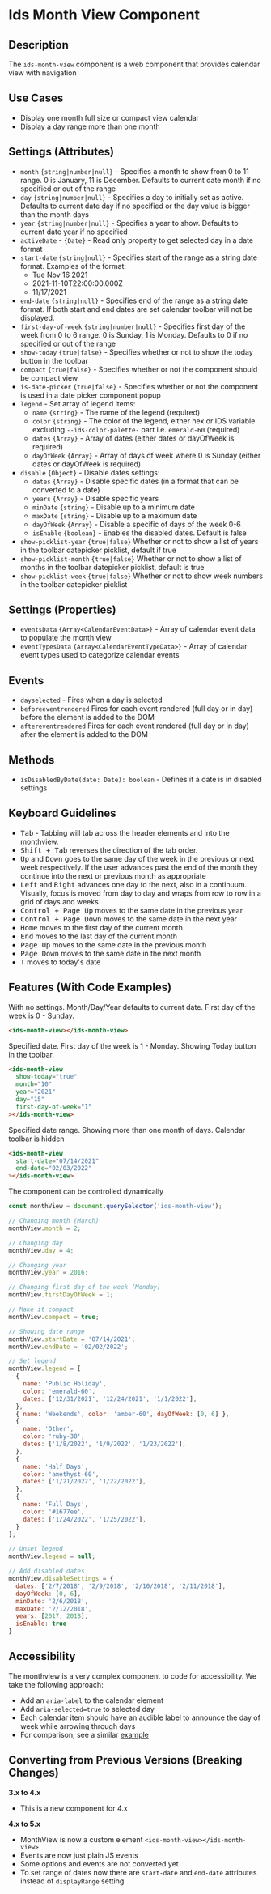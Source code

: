 # Ids Month View Component

## Description
The `ids-month-view` component is a web component that provides calendar view with navigation

## Use Cases
- Display one month full size or compact view calendar
- Display a day range more than one month

## Settings (Attributes)
- `month` `{string|number|null}` - Specifies a month to show from 0 to 11 range. 0 is January, 11 is December. Defaults to current date month if no specified or out of the range
- `day` `{string|number|null}` - Specifies a day to initially set as active. Defaults to current date day if no specified or the day value is bigger than the month days
- `year` `{string|number|null}` - Specifies a year to show. Defaults to current date year if no specified
- `activeDate` - `{Date}` - Read only property to get selected day in a date format
- `start-date` `{string|null}` - Specifies start of the range as a string date format.
Examples of the format:
  - Tue Nov 16 2021
  - 2021-11-10T22:00:00.000Z
  - 11/17/2021
- `end-date` `{string|null}` - Specifies end of the range as a string date format.
If both start and end dates are set calendar toolbar will not be displayed.
- `first-day-of-week` `{string|number|null}` - Specifies first day of the week from 0 to 6 range. 0 is Sunday, 1 is Monday. Defaults to 0 if no specified or out of the range
- `show-today` `{true|false}` - Specifies whether or not to show the today button in the toolbar
- `compact` `{true|false}` - Specifies whether or not the component should be compact view
- `is-date-picker` `{true|false}` - Specifies whether or not the component is used in a date picker component popup
- `legend` - Set array of legend items:
  - `name` `{string}` - The name of the legend (required)
  - `color` `{string}` - The color of the legend, either hex or IDS variable excluding `--ids-color-palette-` part i.e. `emerald-60` (required)
  - `dates` `{Array}` - Array of dates (either dates or dayOfWeek is required)
  - `dayOfWeek` `{Array}` - Array of days of week where 0 is Sunday (either dates or dayOfWeek is required)
- `disable` `{Object}` - Disable dates settings:
  - `dates` `{Array}` - Disable specific dates (in a format that can be converted to a date)
  - `years` `{Array}` - Disable specific years
  - `minDate` `{string}` - Disable up to a minimum date
  - `maxDate` `{string}` - Disable up to a maximum date
  - `dayOfWeek` `{Array}` - Disable a specific of days of the week 0-6
  - `isEnable` `{boolean}` - Enables the disabled dates. Default is false
- `show-picklist-year` `{true|false}` Whether or not to show a list of years in the toolbar datepicker picklist, default if true
- `show-picklist-month` `{true|false}` Whether or not to show a list of months in the toolbar datepicker picklist, default is true
- `show-picklist-week` `{true|false}` Whether or not to show week numbers in the toolbar datepicker picklist

## Settings (Properties)
- `eventsData` `{Array<CalendarEventData>}` - Array of calendar event data to populate the month view
- `eventTypesData` `{Array<CalendarEventTypeData>}` - Array of calendar event types used to categorize calendar events

## Events
- `dayselected` - Fires when a day is selected
- `beforeeventrendered` Fires for each event rendered (full day or in day) before the element is added to the DOM
- `aftereventrendered` Fires for each event rendered (full day or in day) after the element is added to the DOM

## Methods
- `isDisabledByDate(date: Date): boolean` - Defines if a date is in disabled settings

## Keyboard Guidelines
- <kbd>Tab</kbd> - Tabbing will tab across the header elements and into the monthview.
- <kbd>Shift + Tab</kbd> reverses the direction of the tab order.
- <kbd>Up</kbd> and <kbd>Down</kbd> goes to the same day of the week in the previous or next week respectively. If the user advances past the end of the month they continue into the next or previous month as appropriate
- <kbd>Left</kbd> and <kbd>Right</kbd> advances one day to the next, also in a continuum. Visually, focus is moved from day to day and wraps from row to row in a grid of days and weeks
- <kbd>Control + Page Up</kbd> moves to the same date in the previous year
- <kbd>Control + Page Down</kbd> moves to the same date in the next year
- <kbd>Home</kbd> moves to the first day of the current month
- <kbd>End</kbd> moves to the last day of the current month
- <kbd>Page Up</kbd> moves to the same date in the previous month
- <kbd>Page Down</kbd> moves to the same date in the next month
- <kbd>T</kbd> moves to today's date

## Features (With Code Examples)
With no settings. Month/Day/Year defaults to current date. First day of the week is 0 - Sunday.

```html
<ids-month-view></ids-month-view>
```

Specified date. First day of the week is 1 - Monday. Showing Today button in the toolbar.

```html
<ids-month-view
  show-today="true"
  month="10"
  year="2021"
  day="15"
  first-day-of-week="1"
></ids-month-view>
```

Specified date range. Showing more than one month of days. Calendar toolbar is hidden

```html
<ids-month-view
  start-date="07/14/2021"
  end-date="02/03/2022"
></ids-month-view>
```

The component can be controlled dynamically

```js
const monthView = document.querySelector('ids-month-view');

// Changing month (March)
monthView.month = 2;

// Changing day
monthView.day = 4;

// Changing year
monthView.year = 2016;

// Changing first day of the week (Monday)
monthView.firstDayOfWeek = 1;

// Make it compact
monthView.compact = true;

// Showing date range
monthView.startDate = '07/14/2021';
monthView.endDate = '02/02/2022';

// Set legend
monthView.legend = [
  {
    name: 'Public Holiday',
    color: 'emerald-60',
    dates: ['12/31/2021', '12/24/2021', '1/1/2022'],
  },
  { name: 'Weekends', color: 'amber-60', dayOfWeek: [0, 6] },
  {
    name: 'Other',
    color: 'ruby-30',
    dates: ['1/8/2022', '1/9/2022', '1/23/2022'],
  },
  {
    name: 'Half Days',
    color: 'amethyst-60',
    dates: ['1/21/2022', '1/22/2022'],
  },
  {
    name: 'Full Days',
    color: '#1677ee',
    dates: ['1/24/2022', '1/25/2022'],
  }
];

// Unset legend
monthView.legend = null;

// Add disabled dates
monthView.disableSettings = {
  dates: ['2/7/2018', '2/9/2018', '2/10/2018', '2/11/2018'],
  dayOfWeek: [0, 6],
  minDate: '2/6/2018',
  maxDate: '2/12/2018',
  years: [2017, 2018],
  isEnable: true
}
```

## Accessibility

The monthview is a very complex component to code for accessibility. We take the following approach:

- Add an `aria-label` to the calendar element
- Add `aria-selected=true` to selected day
- Each calendar item should have an audible label to announce the day of week while arrowing through days
- For comparison, see a similar <a href="http://oaa-accessibility.org/example/15/" target="_blank">example</a>

## Converting from Previous Versions (Breaking Changes)

**3.x to 4.x**

- This is a new component for 4.x

**4.x to 5.x**

- MonthView is now a custom element `<ids-month-view></ids-month-view>`
- Events are now just plain JS events
- Some options and events are not converted yet
- To set range of dates now there are `start-date` and `end-date` attributes instead of `displayRange` setting
